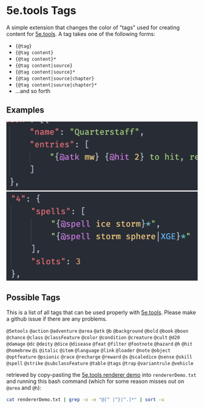 # 5e.tools Tags

A simple extension that changes the color of "tags" used for creating content for [5e.tools](https://5e.tools). A tag takes one of the following forms:

-   `{@tag}`
-   `{@tag content}`
-   `{@tag content}*`
-   `{@tag content|source}`
-   `{@tag content|source}*`
-   `{@tag content|source|chapter}`
-   `{@tag content|source|chapter}*`
-   ...and so forth

## Examples

![Example](./images/example1.png)
![Example2](./images/example2.png)

## Possible Tags

This is a list of all tags that can be used properly with [5e.tools](https://5e.tools). Please make a github issue if there are any problems.

`@5etools`
`@action`
`@adventure`
`@area`
`@atk`
`@b`
`@background`
`@bold`
`@book`
`@boon`
`@chance`
`@class`
`@classFeature`
`@color`
`@condition`
`@creature`
`@cult`
`@d20`
`@damage`
`@dc`
`@deity`
`@dice`
`@disease`
`@feat`
`@filter`
`@footnote`
`@hazard`
`@h`
`@hit`
`@homebrew`
`@i`
`@italic`
`@item`
`@language`
`@link`
`@loader`
`@note`
`@object`
`@optfeature`
`@psionic`
`@race`
`@recharge`
`@reward`
`@s`
`@scaledice`
`@sense`
`@skill`
`@spell`
`@strike`
`@subclassFeature`
`@table`
`@tags`
`@trap`
`@variantrule`
`@vehicle`

retrieved by copy-pasting the [5e.tools renderer demo](https://5e.tools/renderdemo.html) into `rendererDemo.txt` and running this bash command (which for some reason misses out on `@area` and `@h`):

```bash
cat rendererDemo.txt | grep -o -e "@[^ |^}|^.]*" | sort -u
```
